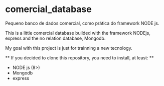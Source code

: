 # comercial_database
Pequeno banco de dados comercial, como prática do framework NODE js.

This is a little comercial database builded with the framework NODEjs, express and the no relation database, Mongodb.

My goal with this project is just for trainning a new tecnology.

** If you decided to clone this repository, you need to install, at least: **

- NODE js (8>)
- Mongodb 
- express



